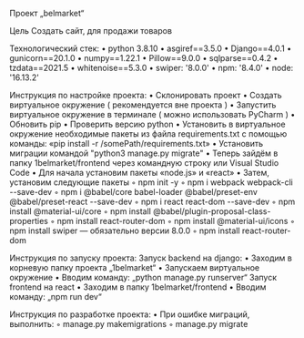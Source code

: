 ﻿Проект „belmarket“

Цель
Создать сайт, для продажи товаров

Технологический стек:
• python 3.8.10
• asgiref==3.5.0
• Django==4.0.1
• gunicorn==20.1.0
• numpy==1.22.1
• Pillow==9.0.0
• sqlparse==0.4.2
• tzdata==2021.5
• whitenoise==5.3.0
• swiper: '8.0.0'
• npm: '8.4.0'
• node: '16.13.2'

Инструкция по настройке проекта:
• Склонировать проект
• Создать виртуальное окружение ( рекомендуется вне проекта )
• Запустить виртуальное окружение в терминале ( можно использовать PyCharm )
• Обновить pip
• Проверить версию python
• Установить в виртуальное окружение необходимые пакеты из файла requirements.txt с помощью команды: «pip install -r /somePath/requirements.txt»
• Установить миграции командой "python3 manage.py migrate"
• Теперь зайдём в папку 1belmarket/frontend через командную строку или Visual Studio Code
• Для начала установим пакеты «node.js» и «react»
• Затем, установим следующие пакеты
◦ npm init -y
◦ npm i webpack webpack-cli --save-dev
◦ npm i @babel/core babel-loader @babel/preset-env @babel/preset-react --save-dev
◦ npm i react react-dom --save-dev
◦ npm install @material-ui/core
◦ npm install @babel/plugin-proposal-class-properties
◦ npm install react-router-dom
◦ npm install @material-ui/icons
◦ npm install swiper — обязательно версии 8.0.0
◦ npm install react-router-dom

Инструкция по запуску проекта:
Запуск backend на django:
• Заходим в корневую папку проекта „1belmarket“
• Запускаем виртуальное окружение
• Вводим команду: „python manage.py runserver“
Запуск frontend на react
• Заходим в папку 1belmarket/frontend
• Вводим команду: „npm run dev“

Инструкция по разработке проекта:
• При ошибке миграций, выполнить:
◦ manage.py makemigrations
◦ manage.py migrate
